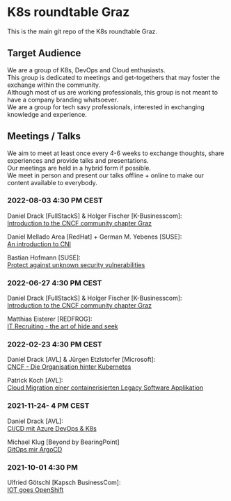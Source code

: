 # K8s roundtable Graz

This is the main git repo of the K8s roundtable Graz.

## Target Audience


We are a group of K8s, DevOps and Cloud enthusiasts.\
This group is dedicated to meetings and get-togethers that may foster the exchange within the community.\
Although most of us are working professionals, this group is not meant to have a company branding whatsoever.\
We are a group for tech savy professionals, interested in exchanging knowledge and experience.

## Meetings / Talks

We aim to meet at least once every 4-6 weeks to exchange thoughts, share experiences and provide talks and presentations.\
Our meetings are held in a hybrid form if possible.\
We meet in person and present our talks offline + online to make our content available to everybody.

### 2022-08-03 4:30 PM CEST

Daniel Drack [FullStackS] & Holger Fischer [K-Businesscom]:\
[Introduction to the CNCF community chapter Graz](2022-06/CNCF-Meetup-0627.pdf)

Daniel Mellado Area [RedHat] + German M. Yebenes [SUSE]:\
[An introduction to CNI]()

Bastian Hofmann [SUSE]:\
[Protect against unknown security vulnerabilities]()

### 2022-06-27 4:30 PM CEST

Daniel Drack [FullStackS] & Holger Fischer [K-Businesscom]:\
[Introduction to the CNCF community chapter Graz](2022-06/CNCF-Meetup-0627.pdf)

Matthias Eisterer [REDFROG]:\
[IT Recruiting - the art of hide and seek](2022-06/2022_06_recruiting.pdf)

### 2022-02-23 4:30 PM CEST

Daniel Drack [AVL] & Jürgen Etzlstorfer [Microsoft]:\
[CNCF - Die Organisation hinter Kubernetes](2022-02/2022_02_CNCF_Overview.pdf)

Patrick Koch [AVL]:\
[Cloud Migration einer containerisierten Legacy Software Applikation]()

### 2021-11-24- 4 PM CEST

Daniel Drack [AVL]:\
[CI/CD mit Azure DevOps & K8s](2021-11/2021_11_cicd_azure_devops.pdf)

Michael Klug [Beyond by BearingPoint]\
[GitOps mir ArgoCD](2021-11/2021_11_gitops_argocd.pdf)

### 2021-10-01 4:30 PM

Ulfried Götschl [Kapsch BusinessCom]:\
[IOT goes OpenShift](2021-10/2021_10_iot_goes_openshift.pdf)